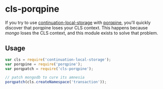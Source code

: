 # cls-porqpine

If you try to use [continuation-local-storage](https://github.com/othiym23/node-continuation-local-storage) with [porqpine](https://github.com/davejhilton/porqpine), you'll quickly discover that porqpine loses your CLS context. This happens because _mongo_ loses the CLS context, and this module exists to solve that problem.

## Usage

```js
var cls = require('continuation-local-storage');
var porqpine = require('porqpine');
var porqpatch = require('cls-porqpine');

// patch mongodb to cure its amnesia
porqpatch(cls.createNamespace('transaction'));
```